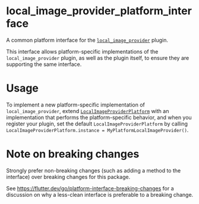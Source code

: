 # local_image_provider_platform_interface

A common platform interface for the [`local_image_provider`][1] plugin.

This interface allows platform-specific implementations of the `local_image_provider`
plugin, as well as the plugin itself, to ensure they are supporting the
same interface.

# Usage

To implement a new platform-specific implementation of `local_image_provider`, extend
[`LocalImageProviderPlatform`][2] with an implementation that performs the
platform-specific behavior, and when you register your plugin, set the default
`LocalImageProviderPlatform` by calling
`LocalImageProviderPlatform.instance = MyPlatformLocalImageProvider()`.

# Note on breaking changes

Strongly prefer non-breaking changes (such as adding a method to the interface)
over breaking changes for this package.

See https://flutter.dev/go/platform-interface-breaking-changes for a discussion
on why a less-clean interface is preferable to a breaking change.

[1]: ../local_image_provider
[2]: lib/local_image_provider_platform_interface.dart